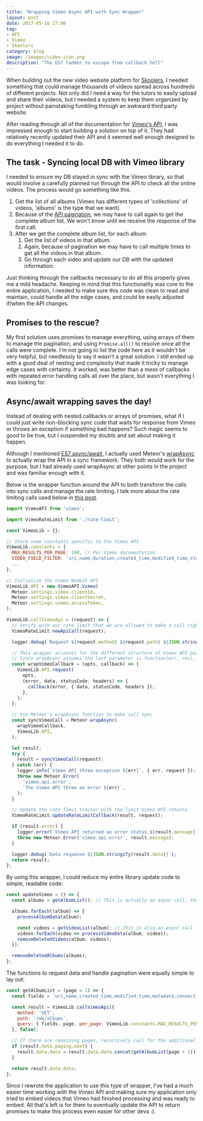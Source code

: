 ```yaml
---
title: "Wrapping Vimeo Async API with Sync Wrapper"
layout: post
date: 2017-05-16 17:00
tag:
- API
- Vimeo
- Skoolers
category: blog
image: /images/video-icon.png
description: "The ES7 ladder to escape from callback hell"
---
```

When building out the new video website platform for [Skoolers](/projects/skoolers), I needed something that could manage thousands of videos spread across hundreds of different projects. Not only did I need a way for the tutors to easily upload and share their videos, but I needed a system to keep them organized by project without painstaking fumbling through an awkward third party website.

After reading through all of the documentation for [Vimeo's API](https://github.com/vimeo/vimeo.js), I was impressed enough to start building a solution on top of it. They had relatively recently updated their API and it seemed well enough designed to do everything I needed it to do.

## The task - Syncing local DB with Vimeo library

I needed to ensure my DB stayed in sync with the Vimeo library, so that would involve a carefully planned run through the API to check all the online videos. The process would go something like this.

1. Get the list of all albums (Vimeo has different types of 'collections' of videos, 'albums' is the type that we want).
2. Because of the [API pagination](https://developer.vimeo.com/api/common-formats), we may have to call again to get the complete album list. We won't know until we receive the response of the first call.
3. After we get the complete album list, for each album:
    1. Get the list of videos in that album.
    2. Again, because of pagination we may have to call multiple times to get all the videos in that album.
    3. Go through each video and update our DB with the updated information.

Just thinking through the callbacks necessary to do all this properly gives me a mild headache. Keeping in mind that this functionality was core to the entire application, I needed to make sure this code was clean to read and maintain, could handle all the edge cases, and could be easily adjusted if/when the API changes.

## Promises to the rescue?

My first solution uses promises to manage everything, using arrays of them to manage the pagination, and using `Promise.all()` to resolve once all the calls were complete. I'm not going to list the code here as it wouldn't be very helpful, but needlessly to say it wasn't a great solution. I still ended up with a good deal of nesting and complexity that made it tricky to manage edge cases with certainty. It worked, was better than a mess of callbacks with repeated error handling calls all over the place, but wasn't everything I was looking for.

## Async/await wrapping saves the day!

Instead of dealing with nested callbacks or arrays of promises, what if I could just write non-blocking sync code that waits for response from Vimeo or throws an exception if something bad happens? Such magic seems to good to be true, but I suspended my doubts and set about making it happen.

Although I mentioned [ES7 async/await](https://developer.mozilla.org/en-US/docs/Web/JavaScript/Reference/Operators/await), I actually used Meteor's [wrapAsync](https://docs.meteor.com/api/core.html#Meteor-wrapAsync) to actually wrap the API in a sync framework. They both would work for the purpose, but I had already used wrapAsync at other points in the project and was familiar enough with it.

Below is the wrapper function around the API to both transform the calls into sync calls and manage the rate limiting. I talk more about the rate limiting calls used below in [this post](/blog/writing-the-book-on-vimeo-api-rate-limiting).

```js
import VimeoAPI from 'vimeo';

import VimeoRateLimit from './rate-limit';

const VimeoLib = {};

// Store some constants specific to the Vimeo API
VimeoLib.constants = {
  MAX_RESULTS_PER_PAGE: 100, // Per Vimeo documentation
  VIDEO_FIELD_FILTER: 'uri,name,duration,created_time,modified_time,status', // The video fields we care about
  ...
};

// Initialize the Vimeo NodeJS API
VimeoLib.API = new VimeoAPI.Vimeo(
  Meteor.settings.vimeo.clientId,
  Meteor.settings.vimeo.clientSecret,
  Meteor.settings.vimeo.accessToken,
);

VimeoLib.callVimeoApi = (request) => {
  // Verify with our rate limit that we are allowed to make a call right now
  VimeoRateLimit.newApiCall(request);

  logger.debug(`Request ${request.method} ${request.path} ${JSON.stringify(request.query)}`);

  // This wrapper accounts for the different structure of Vimeo API parameter setup for callback.
  // Since wrapAsync assumes the last parameter is function(err, res), need to wrap Vimeo.request
  const wrapVimeoCallback = (opts, callback) => {
    VimeoLib.API.request(
      opts,
      (error, data, statusCode, headers) => {
        callback(error, { data, statusCode, headers });
      },
    );
  };

  // Use Meteor's wrapAsync function to make call sync
  const syncVimeoCall = Meteor.wrapAsync(
    wrapVimeoCallback,
    VimeoLib.API,
  );

  let result;
  try {
    result = syncVimeoCall(request);
  } catch (err) {
    logger.info(`Vimeo API threw exception ${err}`, { err, request });
    throw new Meteor.Error(
      'vimeo.api.error',
      `The Vimeo API threw an error ${err}`,
    );
  }

  // Update the rate limit tracker with the limit Vimeo API returns
  VimeoRateLimit.updateRateLimitCallback(result, request);

  if (result.error) {
    logger.error(`Vimeo API returned an error status ${result.message}`, result);
    throw new Meteor.Error('vimeo.api.error', result.message);
  }

  logger.debug(`Data response ${JSON.stringify(result.data)}`);
  return result;
};
```

By using this wrapper, I could reduce my entire library update code to simple, readable code:

```js
const updateVimeo = () => {
  const albums = getAlbumList(); // This is actually an async call, that may make additional async calls for pagination

  albums.forEach((album) => {
    processAlbumData(album);

    const videos = getVideoList(album); // This is also an async call
    videos.forEach(video => processVideoData(album, video));
    removeDeletedVideos(album, videos);
  });

  removeDeletedAlbums(albums);
};
```

The functions to request data and handle pagination were equally simple to lay out:

```js
const getAlbumList = (page = 1) => {
  const fields = 'uri,name,created_time,modified_time,metadata.connections.videos.uri';

  const result = VimeoLib.callVimeoApi({
    method: 'GET',
    path: '/me/albums',
    query: { fields, page, per_page: VimeoLib.constants.MAX_RESULTS_PER_PAGE },
  }, false);

  // If there are remaining pages, recursively call for the additional pages
  if (result.data.paging.next) {
    result.data.data = result.data.data.concat(getAlbumList(page + 1));
  }

  return result.data.data;
};
```

Since I rewrote the application to use this type of wrapper, I've had a much easier time working with the Vimeo API and making sure my application only tried to embed videos that Vimeo had finished processing and was ready to embed. All that's left is for them to eventually update the API to return promises to make this process even easier for other devs :).
